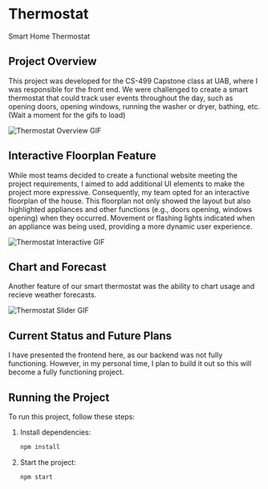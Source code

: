 
# Thermostat
Smart Home Thermostat

## Project Overview
This project was developed for the CS-499 Capstone class at UAB, where I was responsible for the front end. We were challenged to create a smart thermostat that could track user events throughout the day, such as opening doors, opening windows, running the washer or dryer, bathing, etc. (Wait a moment for the gifs to load)

![Thermostat Overview GIF](./public/images/initial.gif)

## Interactive Floorplan Feature
While most teams decided to create a functional website meeting the project requirements, I aimed to add additional UI elements to make the project more expressive. Consequently, my team opted for an interactive floorplan of the house. This floorplan not only showed the layout but also highlighted appliances and other functions (e.g., doors opening, windows opening) when they occurred. Movement or flashing lights indicated when an appliance was being used, providing a more dynamic user experience.

![Thermostat Interactive GIF](./public/images/interactive.gif)

## Chart and Forecast
Another feature of our smart thermostat was the ability to chart usage and recieve weather forecasts.

![Thermostat Slider GIF](./public/images/slider.gif)

## Current Status and Future Plans
I have presented the frontend here, as our backend was not fully functioning. However, in my personal time, I plan to build it out so this will become a fully functioning project.

## Running the Project
To run this project, follow these steps:
1. Install dependencies:
    ```sh
    npm install
    ```
2. Start the project:
    ```sh
    npm start
    ```
